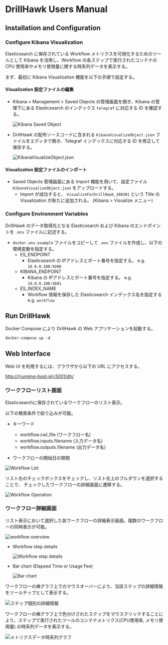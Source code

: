# DrillHawk Users Manual

## Installation and Configuration

### Configure Kibana Visualization

Elasticsearch に保存されている Workflow メトリクスを可視化するためのツールとして Kibana を活用し、Workflow の各ステップで実行されたコンテナの CPU 使用率やメモリ使用量に関する時系列データを表示する。

まず、最初に Kibana Visualization 機能を以下の手順で設定する。

#### Visualization 設定ファイルの編集

- Kibana > Management > Saved Objects の管理画面を開き、Kibana の管理下にある Elasticsearch のインデックス `telegraf` に対応する ID を確認する。

    ![Kibana Saved Object](media/kibana-saved-object.png)

- DrillHawk の配布ソースコードに含まれる `KibanaVisualizeObject.json` ファイルをエディタで開き、Telegraf インデックスに対応する ID を修正して保存する。

    ![KibanaVisualizeObject.json](media/kibana-visualize-object-json.png)

#### Visualization 設定ファイルのインポート

- Saved Objects 管理画面にある Import 機能を用いて、設定ファイル `KibanaVisualizeObject.json` をアップロードする。
  - Import が成功すると、 `VisualizeForDrillHawk_200301` という Title の Visualization が新たに追加される。 (Kibana > Visualize メニュー)

### Configure Environment Variables

DrillHawk のデータ取得先となる Elasticsearch および Kibana のエンドポイントを `.env` ファイルに記述する。

- `docker.env.example` ファイルをコピーして `.env` ファイルを作成し、以下の環境変数を指定する。
  - ES_ENDPOINT
    - Elasticsearch の IPアドレスとポート番号を指定する。 e.g. `10.0.0.100:9200`
  - KIBANA_ENDPOINT
    - Kibana の IPアドレスとポート番号を指定する。 e.g. `10.0.0.100:5601`
  - ES_INDEX_NAME
    - Workflow 情報を保存した Elasticsearch インデックス名を指定する e.g. `workflow`

## Run DrillHawk

Docker Compose により DrillHawk の Web アプリケーションを起動する。

```
docker-compose up -d
```

## Web Interface

Web UI を利用するには、ブラウザから以下の URL にアクセスする。

<http://{running-host-ip}:5001/dh/>

### ワークフローリスト画面

Elasticsearchに保存されているワークフローのリスト表示。

以下の検索条件で絞り込みが可能。

- キーワード
    * workflow.cwl_file (ワークフロー名)
    * workflow.inputs.filename (入力データ名)
    * workflow.outputs.filename (出力データ名)

- ワークフローの開始日の期間

![Workflow List](./media/v01_list.png)

リスト左のチェックボックスをチェックし、リスト左上のプルダウンを選択することで、
チェックしたワークフローの詳細画面に遷移する。

![Workflow Operation](./media/v03_operation.png)

### ワークフロー詳細画面

リスト表示において選択した各ワークフローの詳細表示画面。複数のワークフローの同時表示が可能。

![workflow overview](./media/v02_show.png)

- Workflow step details

    ![Workflow step details](./media/v04_show_steps.png)

- Bar chart (Elapsed Time or Usage Fee)

    ![Bar chart](./media/v05_show_graph.png)

ワークフローの棒グラフ上でのマウスオーバーにより、当該ステップの詳細情報をツールチップとして表示する。

![ステップ個別の詳細情報](./media/v06_show_toolchip.png)

ワークフローの棒グラフ上で色分けされたステップをマウスクリックすることにより、ステップで実行されたツールのコンテナメトリクス(CPU使用率, メモリ使用量) の時系列データを表示する。

![メトリクスデータ時系列グラフ](./media/v07_show_metrics.png)
